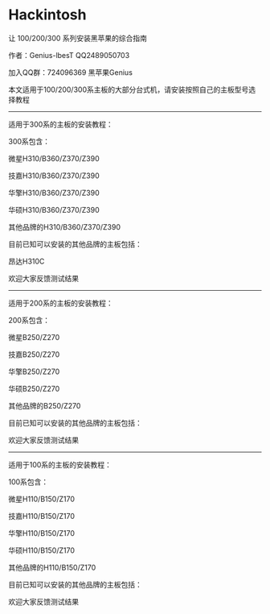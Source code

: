 # Hackintosh
让 100/200/300 系列安装黑苹果的综合指南

作者：Genius-lbesT  QQ2489050703

加入QQ群：724096369 黑苹果Genius

本文适用于100/200/300系主板的大部分台式机，请安装按照自己的主板型号选择教程

--------------------------------------------------------------------

适用于300系的主板的安装教程：



300系包含：

微星H310/B360/Z370/Z390 

技嘉H310/B360/Z370/Z390 

华擎H310/B360/Z370/Z390

华硕H310/B360/Z370/Z390

其他品牌的H310/B360/Z370/Z390

目前已知可以安装的其他品牌的主板包括：

昂达H310C

欢迎大家反馈测试结果

--------------------------------------------------------------------

适用于200系的主板的安装教程：



200系包含：

微星B250/Z270

技嘉B250/Z270

华擎B250/Z270

华硕B250/Z270

其他品牌的B250/Z270

目前已知可以安装的其他品牌的主板包括：



欢迎大家反馈测试结果

--------------------------------------------------------------------

适用于100系的主板的安装教程：



100系包含：

微星H110/B150/Z170

技嘉H110/B150/Z170

华擎H110/B150/Z170

华硕H110/B150/Z170

其他品牌的H110/B150/Z170

目前已知可以安装的其他品牌的主板包括：



欢迎大家反馈测试结果

